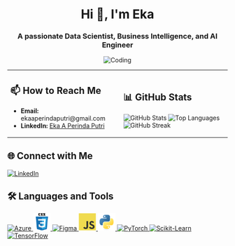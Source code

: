 <h1 align="center">Hi 👋, I'm Eka</h1>
<h3 align="center">A passionate Data Scientist, Business Intelligence, and AI Engineer</h3>

<p align="center">
  <img src="https://cdn.dribbble.com/users/2704414/screenshots/7466903/selfportrait.gif" alt="Coding" width="400" />
</p>

<table>
  <tr>
    <td>
      <h2>📫 How to Reach Me</h2>
      <ul>
        <li><strong>Email:</strong> ekaaperindaputri@gmail.com</li>
        <li><strong>LinkedIn:</strong> <a href="https://www.linkedin.com/in/ekaaperindaputri">Eka A Perinda Putri</a></li>
      </ul>
    </td>
    <td>
      <h2>📊 GitHub Stats</h2>
      <img src="https://github-readme-stats.vercel.app/api?username=ekaaperindaputri&show_icons=true&locale=en" alt="GitHub Stats" />
      <img src="https://github-readme-stats.vercel.app/api/top-langs?username=ekaaperindaputri&show_icons=true&locale=en&layout=compact" alt="Top Languages" />
      <img src="https://github-readme-streak-stats.herokuapp.com/?user=ekaaperindaputri" alt="GitHub Streak" />
    </td>
  </tr>
</table>

## 🌐 Connect with Me
<p align="left">
  <a href="https://www.linkedin.com/in/ekaaperindaputri" target="blank">
    <img align="center" src="https://raw.githubusercontent.com/rahuldkjain/github-profile-readme-generator/master/src/images/icons/Social/linked-in-alt.svg" alt="LinkedIn" height="30" width="40" />
  </a>
</p>

## 🛠️ Languages and Tools
<p align="left">
  <a href="https://azure.microsoft.com/en-in/" target="_blank" rel="noreferrer">
    <img src="https://www.vectorlogo.zone/logos/microsoft_azure/microsoft_azure-icon.svg" alt="Azure" width="40" height="40" />
  </a>
  <a href="https://www.w3schools.com/css/" target="_blank" rel="noreferrer">
    <img src="https://raw.githubusercontent.com/devicons/devicon/master/icons/css3/css3-original-wordmark.svg" alt="CSS3" width="40" height="40" />
  </a>
  <a href="https://www.figma.com/" target="_blank" rel="noreferrer">
    <img src="https://www.vectorlogo.zone/logos/figma/figma-icon.svg" alt="Figma" width="40" height="40" />
  </a>
  <a href="https://developer.mozilla.org/en-US/docs/Web/JavaScript" target="_blank" rel="noreferrer">
    <img src="https://raw.githubusercontent.com/devicons/devicon/master/icons/javascript/javascript-original.svg" alt="JavaScript" width="40" height="40" />
  </a>
  <a href="https://www.python.org" target="_blank" rel="noreferrer">
    <img src="https://raw.githubusercontent.com/devicons/devicon/master/icons/python/python-original.svg" alt="Python" width="40" height="40" />
  </a>
  <a href="https://pytorch.org/" target="_blank" rel="noreferrer">
    <img src="https://www.vectorlogo.zone/logos/pytorch/pytorch-icon.svg" alt="PyTorch" width="40" height="40" />
  </a>
  <a href="https://scikit-learn.org/" target="_blank" rel="noreferrer">
    <img src="https://upload.wikimedia.org/wikipedia/commons/0/05/Scikit_learn_logo_small.svg" alt="Scikit-Learn" width="40" height="40" />
  </a>
  <a href="https://www.tensorflow.org" target="_blank" rel="noreferrer">
    <img src="https://www.vectorlogo.zone/logos/tensorflow/tensorflow-icon.svg" alt="TensorFlow" width="40" height="40" />
  </a>
</p>

